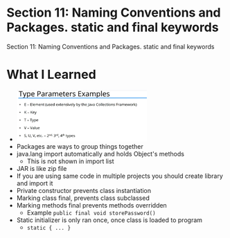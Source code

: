 # Section 11: Naming Conventions and Packages. static and final keywords

Section 11: Naming Conventions and Packages. static and final keywords

# What I Learned
* <img src="naming.PNG" alt="alt text" width="300"/>
* Packages are ways to group things together
* java.lang import automatically and holds Object's methods
	* This is not shown in import list
* JAR is like zip file
* If you are using same code in multiple projects you should create library and import it
* Private constructor prevents class instantiation
* Marking class final, prevents class subclassed
* Marking methods final prevents methods overridden
	* Example `public final void storePassword() `
* Static initializer is only ran once, once class is loaded to program
	* `	static {
	...
	}
	`
